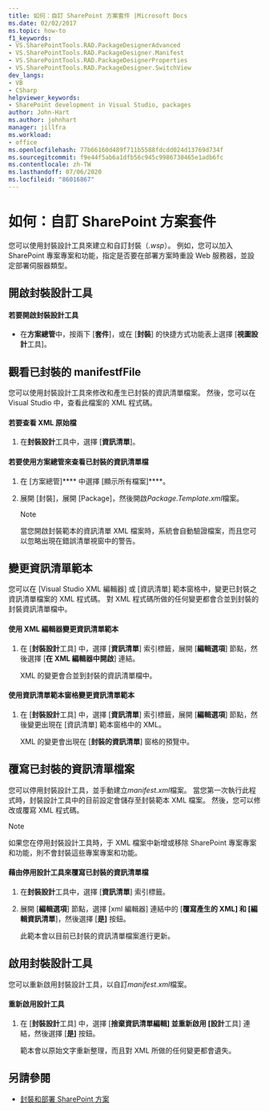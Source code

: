 ```yaml
---
title: 如何：自訂 SharePoint 方案套件 |Microsoft Docs
ms.date: 02/02/2017
ms.topic: how-to
f1_keywords:
- VS.SharePointTools.RAD.PackageDesignerAdvanced
- VS.SharePointTools.RAD.PackageDesigner.Manifest
- VS.SharePointTools.RAD.PackageDesignerProperties
- VS.SharePointTools.RAD.PackageDesigner.SwitchView
dev_langs:
- VB
- CSharp
helpviewer_keywords:
- SharePoint development in Visual Studio, packages
author: John-Hart
ms.author: johnhart
manager: jillfra
ms.workload:
- office
ms.openlocfilehash: 77b66160d489f711b5588fdcdd024d13769d734f
ms.sourcegitcommit: f9e44f5ab6a1dfb56c945c9986730465e1adb6fc
ms.contentlocale: zh-TW
ms.lasthandoff: 07/06/2020
ms.locfileid: "86016867"
---
```

# <a name="how-to-customize-a-sharepoint-solution-package"></a>如何：自訂 SharePoint 方案套件
  您可以使用封裝設計工具來建立和自訂封裝（*.wsp*）。 例如，您可以加入 SharePoint 專案專案和功能，指定是否要在部署方案時重設 Web 服務器，並設定部署伺服器類型。

## <a name="open-the-package-designer"></a>開啟封裝設計工具

#### <a name="to-open-the-package-designer"></a>若要開啟封裝設計工具

- 在**方案總管**中，按兩下 [**套件**]，或在 [**封裝**] 的快捷方式功能表上選擇 [**視圖設計**工具]。

## <a name="view-the-packaged-manifestffile"></a>觀看已封裝的 manifestfFile
 您可以使用封裝設計工具來修改和產生已封裝的資訊清單檔案。 然後，您可以在 Visual Studio 中，查看此檔案的 XML 程式碼。

#### <a name="to-view-the-xml-source-file"></a>若要查看 XML 原始檔

1. 在**封裝設計**工具中，選擇 [**資訊清單**]。

#### <a name="to-view-the-packaged-manifest-file-by-using-solution-explorer"></a>若要使用方案總管來查看已封裝的資訊清單檔

1. 在 [方案總管]**** 中選擇 [顯示所有檔案]****。

2. 展開 [封裝]，展開 [Package]，然後開啟*Package.Template.xml*檔案。

    > [!NOTE]
    > 當您開啟封裝範本的資訊清單 XML 檔案時，系統會自動驗證檔案，而且您可以忽略出現在錯誤清單視窗中的警告。

## <a name="change-the-manifest-template"></a>變更資訊清單範本
 您可以在 [Visual Studio XML 編輯器] 或 [資訊清單] 範本窗格中，變更已封裝之資訊清單檔案的 XML 程式碼。 對 XML 程式碼所做的任何變更都會合並到封裝的封裝資訊清單檔中。

#### <a name="to-change-the-manifest-template-by-using-the-xml-editor"></a>使用 XML 編輯器變更資訊清單範本

1. 在 [**封裝設計**工具] 中，選擇 [**資訊清單**] 索引標籤，展開 [**編輯選項**] 節點，然後選擇 [**在 XML 編輯器中開啟**] 連結。

     XML 的變更會合並到封裝的資訊清單檔中。

#### <a name="to-change-the-manifest-template-by-using-the-manifest-template-pane"></a>使用資訊清單範本窗格變更資訊清單範本

1. 在 [**封裝設計**工具] 中，選擇 [**資訊清單**] 索引標籤，展開 [**編輯選項**] 節點，然後變更出現在 [資訊清單] 範本窗格中的 XML。

     XML 的變更會出現在 [**封裝的資訊清單**] 窗格的預覽中。

## <a name="overwrite-the-packaged-manifest-file"></a>覆寫已封裝的資訊清單檔案
 您可以停用封裝設計工具，並手動建立*manifest.xml*檔案。 當您第一次執行此程式時，封裝設計工具中的目前設定會儲存至封裝範本 XML 檔案。 然後，您可以修改或覆寫 XML 程式碼。

> [!NOTE]
> 如果您在停用封裝設計工具時，于 XML 檔案中新增或移除 SharePoint 專案專案和功能，則不會封裝這些專案專案和功能。

#### <a name="to-overwrite-packaged-manifest-file-by-disabling-the-designer"></a>藉由停用設計工具來覆寫已封裝的資訊清單檔

1. 在**封裝設計**工具中，選擇 [**資訊清單**] 索引標籤。

2. 展開 [**編輯選項**] 節點，選擇 [xml 編輯器] 連結中的 [**覆寫產生的 XML] 和 [編輯資訊清單**]，然後選擇 [**是]** 按鈕。

     此範本會以目前已封裝的資訊清單檔案進行更新。

## <a name="enable-the-package-designer"></a>啟用封裝設計工具
 您可以重新啟用封裝設計工具，以自訂*manifest.xml*檔案。

#### <a name="to-re-enable-the-designer"></a>重新啟用設計工具

1. 在 [**封裝設計**工具] 中，選擇 [**捨棄資訊清單編輯] 並重新啟用 [設計**工具] 連結，然後選擇 [**是]** 按鈕。

     範本會以原始文字重新整理，而且對 XML 所做的任何變更都會遺失。

## <a name="see-also"></a>另請參閱
- [封裝和部署 SharePoint 方案](../sharepoint/packaging-and-deploying-sharepoint-solutions.md)

